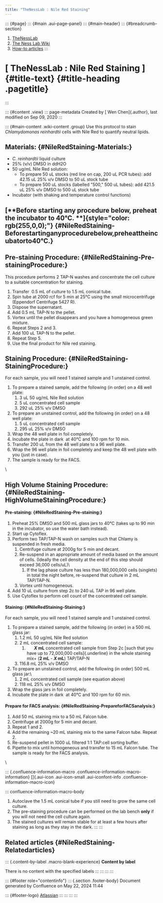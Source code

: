 ```yaml
---
title: "TheNessLab : Nile Red Staining"
---
```


::: {#page}
::: {#main .aui-page-panel}
::: {#main-header}
::: {#breadcrumb-section}
1.  [TheNessLab](index.html)
2.  [The Ness Lab Wiki](The-Ness-Lab-Wiki_11436042.html)
3.  [How-to articles](How-to-articles_24773012.html)
:::

# [ TheNessLab : Nile Red Staining ]{#title-text} {#title-heading .pagetitle}
:::

::: {#content .view}
::: page-metadata
Created by [ Wen Chen]{.author}, last modified on Sep 09, 2020
:::

::: {#main-content .wiki-content .group}
Use this protocol to stain *Chlamydomonas reinhardtii* cells with Nile
Red to quantify neutral lipids.

## Materials: {#NileRedStaining-Materials:}

-   *C. reinhardtii* liquid culture
-   25% (v/v) DMSO in ddH2O
-   50 ug/mL Nile Red solution: 
    -   To prepare 50 uL stocks (red line on cap, 200 uL PCR tubes): add
        42.15 uL 25% v/v DMSO to 50 uL stock tube
    -   To prepare 500 uL stocks (labelled \"500,\" 500 uL tubes): add
        421.5 uL 25% v/v DMSO to 500 uL stock tube
-   Incubator (with shaking and temperature control functions)

## [**Before starting any procedure below, preheat the incubator to 40°C. **]{style="color: rgb(255,0,0);"} {#NileRedStaining-Beforestartinganyprocedurebelow,preheattheincubatorto40°C.}

## Pre-staining Procedure: {#NileRedStaining-Pre-stainingProcedure:}

This procedure performs 2 TAP-N washes and concentrate the cell culture
to a suitable concentration for staining.

1.  Transfer  0.5 mL of culture to 1.5 mL conical tube. 
2.  Spin tube at 2000 rcf for 5 min at 25°C using the small
    microcentrifuge (Eppendorf Centrifuge 5427 R).
3.  Dispose the supernatant.
4.  Add 0.5 mL TAP-N to the pellet.
5.  Vortex until the pellet disappears and you have a homogeneous green
    mixture.
6.  Repeat Steps 2 and 3.
7.  Add 100 uL TAP-N to the pellet. 
8.  Repeat Step 5.
9.  Use the final product for Nile red staining.

## Staining Procedure: {#NileRedStaining-StainingProcedure:}

For each sample, you will need 1 stained sample and 1 unstained control.

1.  To prepare a stained sample, add the following (in order) on a 48
    well plate:
    1.  3 uL 50 ug/mL Nile Red solution
    2.  5 uL concentrated cell sample
    3.  292 uL 25% v/v DMSO
2.  To prepare an unstained control, add the following (in order) on a
    48 well plate:
    1.  5 uL concentrated cell sample
    2.  295 uL 25% v/v DMSO
3.  Wrap the 48 well plate in foil completely. 
4.  Incubate the plate in dark  at 40°C and 100 rpm for 10 min. 
5.  Transfer 200 uL from the 48 well plate to a 96 well plate.
6.  Wrap the 96 well plate in foil completely and keep the 48 well plate
    with you (just in case).
7.  The sample is ready for the FACS.

\

## High Volume Staining Procedure: {#NileRedStaining-HighVolumeStainingProcedure:}

#### Pre-staining: {#NileRedStaining-Pre-staining:}

1.  Preheat 25% DMSO and 500 mL glass jars to 40°C (takes up to 90 min
    in the incubator, so use the water bath instead). 
2.  Start up Cytoflex.
3.  Perform two TAP/TAP-N wash on samples such that Chlamy is suspended
    in fresh media.
    1.  Centrifuge culture at 2000g for 5 min and decant.
    2.  Re-suspend in an appropriate amount of media based on the amount
        of cells. (Ideally the cell density at the end of this step
        should exceed 36,000 cells/uL)\
        1.  If the lag phase culture has less than 180,000,000 cells
            (singlets) in total the night before, re-suspend that
            culture in 2 mL TAP/TAP-N. 
    3.  Vortex until homogeneous.
4.  Add 10 uL culture from step 2c to 240 uL TAP in 96 well plate.
5.  Use Cytoflex to perform cell count of the concentrated cell sample.

#### Staining: {#NileRedStaining-Staining:}

For each sample, you will need 1 stained sample and 1 unstained control.

1.  To prepare a stained sample, add the following (in order) in a 500
    mL glass jar:
    1.  1.2 mL 50 ug/mL Nile Red solution
    2.  2 mL concentrated cell sample:
        1.        ***X* mL** concentrated cell sample from Step 2c [such
            that you have up to 72,000,000 cells]{.underline} in the
            whole staining mix+ (**2 mL** - ***X* mL**) TAP/TAP-N
    3.  116.8 mL 25% v/v DMSO
2.  To prepare an unstained control, add the following (in order) 500 mL
    glass jar:\
    1.  2 mL concentrated cell sample (see equation above)
    2.  118 mL 25% v/v DMSO
3.  Wrap the glass jars in foil completely. 
4.  Incubate the plate in dark  at 40°C and 100 rpm for 60 min. 

#### Prepare for FACS analysis: {#NileRedStaining-PrepareforFACSanalysis:}

1.  Add 50 mL staining mix to a 50 mL Falcon tube.
2.  Centrifuge at 2000g for 5 min and decant.
3.  Repeat 1 and 2. 
4.  Add the remaining \~20 mL staining mix to the same Falcon tube.
    Repeat 2.
5.  Re-suspend pellet in 1000 uL filtered 1:1 TAP:cell sorting buffer.
6.  Pipette to mix until homogeneous and transfer to 15 mL Falcon tube.
    The sample is ready for the FACS analysis.

\

::: {.confluence-information-macro .confluence-information-macro-information}
[]{.aui-icon .aui-icon-small .aui-iconfont-info
.confluence-information-macro-icon}

::: confluence-information-macro-body
1.  Autoclave the 1.5 mL conical tube if you still need to grow the same
    cell culture.
2.  The pre-staining procedure can be performed on the lab bench
    **only** if you will not need the cell culture again.
3.  The stained cultures will remain stable for at least a few hours
    after staining as long as they stay in the dark.
:::
:::

## Related articles {#NileRedStaining-Relatedarticles}

::: {.content-by-label .macro-blank-experience}
**Content by label**

There is no content with the specified labels
:::
:::
:::
:::

::: {#footer role="contentinfo"}
::: {.section .footer-body}
Document generated by Confluence on May 22, 2024 11:44

::: {#footer-logo}
[Atlassian](https://www.atlassian.com/)
:::
:::
:::
:::
